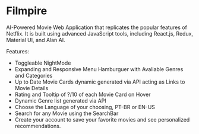 # Filmpire

AI-Powered Movie Web Application that replicates the popular features of Netflix. It is built using advanced JavaScript tools, including React.js, Redux, Material UI, and Alan AI.

Features:

- Toggleable NightMode
- Expanding and Responsive Menu Hamburguer with Avaliable Genres and Categories
- Up to Date Movie Cards dynamic generated via API acting as Links to Movie Details
- Rating and Tooltip of ?/10 of each Movie Card on Hover
- Dynamic Genre list generated via API
- Choose the Language of your choosing, PT-BR or EN-US
- Search for any Movie using the SearchBar
- Create your account to save your favorite movies and see personalized recommendations.
